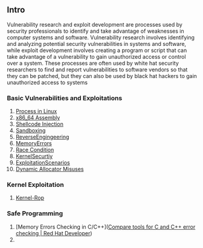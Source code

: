 ## Intro

Vulnerability research and exploit development are processes used by security professionals to identify and take advantage of weaknesses in computer systems and software. Vulnerability research involves identifying and analyzing potential security vulnerabilities in systems and software, while exploit development involves creating a program or script that can take advantage of a vulnerability to gain unauthorized access or control over a system. These processes are often used by white hat security researchers to find and report vulnerabilities to software vendors so that they can be patched, but they can also be used by black hat hackers to gain unauthorized access to systems

### Basic Vulnerabilities and Exploitations

1. [Process in Linux](Process%20in%20Linux.md)
2. [x86_64 Assembly](Assembly.md)
3. [Shellcode Injection](Shellcode%20Injection.md)
4. [Sandboxing](Sandboxing.md)
5. [ReverseEngingeering](Reverse%20Engineering.md)
6. [MemoryErrors](Memory%20Errors.md)
7. [Race Condition](Race%20Condtion.md)
8. [KernelSecurtiy](Kernel%20Security.md)
9. [ExploitationScenarios](Exploitation%20Scenarios.md)
10. [Dynamic Allocator Misuses](Dynamic%20Allocators.md)

### Kernel Exploitation

1. [Kernel-Rop](Kernel%20Rop.md)

### Safe Programming 

1. [Memory Errors Checking in C/C++]([Compare tools for C and C++ error checking | Red Hat Developer](https://developers.redhat.com/blog/2021/05/05/memory-error-checking-in-c-and-c-comparing-sanitizers-and-valgrind))
2. 